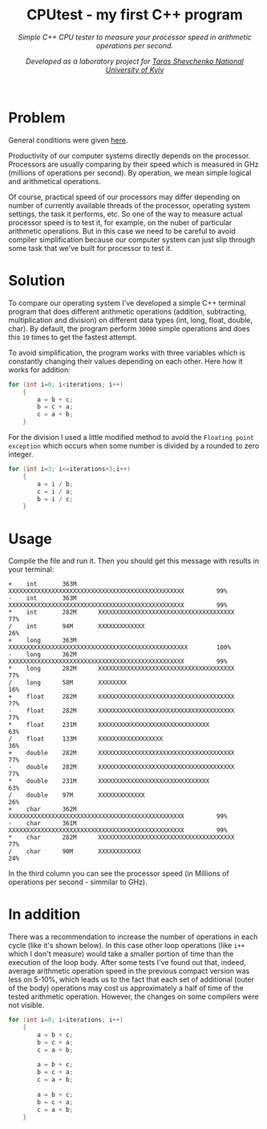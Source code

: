 <h1 align="center">CPUtest - my first C++ program</h1>
<p align="center"><i>Simple C++ CPU tester to measure your processor speed in arithmetic operations per second.</i></p>
<p align="center"><i>Developed as a laboratory project for <a href="http://www.univ.kiev.ua/en">Taras Shevchenko National University of Kyiv</a></i></p>
<br>

# Problem

General conditions were given <a href="https://sites.google.com/site/byvkyiv1/arhiteom_stac/arhiteom_lab_01">here</a>.

Productivity of our computer systems directly depends on the processor. Processors are usually comparing by their speed which is measured in GHz (millions of operations per second). By operation, we mean simple logical and arithmetical operations. 

Of course, practical speed of our processors may differ depending on number of currently available threads of the processor, operating system settings, the task it performs, etc. So one of the way to measure actual processor speed is to test it, for example, on the nuber of particular arithmetic operations. But in this case we need to be careful to avoid compiler simplification because our computer system can just slip through some task that we've built for processor to test it.

# Solution

To compare our operating system I've developed a simple C++ terminal program that does different arithmetic operations (addition, subtracting, multiplication and division) on different data types (int, long, float, double, char). By default, the program 
perform `30000` simple operations and does this `10` times to get the fastest attempt.

To avoid simplification, the program works with three variables which is constantly changing their values depending on each other. Here how it works for addition:

```cpp
for (int i=0; i<iterations; i++)  
    {
        a = b + c;
        b = c + a;
        c = a + b;
    }
```

For the division I used a little modified method to avoid the `Floating point exception` which occurs when some number is divided by a rounded to zero integer.


```cpp
for (int i=3; i<=iterations+3;i++)  
    {
        a = i / b;
        c = i / a;
        b = i / c;
    }
```


# Usage

Compile the file and run it. Then you should get this message with results in your terminal:

```
+    int       363M      XXXXXXXXXXXXXXXXXXXXXXXXXXXXXXXXXXXXXXXXXXXXXXXXX         99%     
-    int       363M      XXXXXXXXXXXXXXXXXXXXXXXXXXXXXXXXXXXXXXXXXXXXXXXXX         99%     
*    int       282M      XXXXXXXXXXXXXXXXXXXXXXXXXXXXXXXXXXXXXX                    77%     
/    int       94M       XXXXXXXXXXXXX                                             26%     
+    long      363M      XXXXXXXXXXXXXXXXXXXXXXXXXXXXXXXXXXXXXXXXXXXXXXXXXX        100%    
-    long      362M      XXXXXXXXXXXXXXXXXXXXXXXXXXXXXXXXXXXXXXXXXXXXXXXXX         99%     
*    long      282M      XXXXXXXXXXXXXXXXXXXXXXXXXXXXXXXXXXXXXX                    77%     
/    long      58M       XXXXXXXX                                                  16%     
+    float     282M      XXXXXXXXXXXXXXXXXXXXXXXXXXXXXXXXXXXXXX                    77%     
-    float     282M      XXXXXXXXXXXXXXXXXXXXXXXXXXXXXXXXXXXXXX                    77%     
*    float     231M      XXXXXXXXXXXXXXXXXXXXXXXXXXXXXXX                           63%     
/    float     133M      XXXXXXXXXXXXXXXXXX                                        36%     
+    double    282M      XXXXXXXXXXXXXXXXXXXXXXXXXXXXXXXXXXXXXX                    77%     
-    double    282M      XXXXXXXXXXXXXXXXXXXXXXXXXXXXXXXXXXXXXX                    77%     
*    double    231M      XXXXXXXXXXXXXXXXXXXXXXXXXXXXXXX                           63%     
/    double    97M       XXXXXXXXXXXXX                                             26%     
+    char      362M      XXXXXXXXXXXXXXXXXXXXXXXXXXXXXXXXXXXXXXXXXXXXXXXXX         99%     
-    char      361M      XXXXXXXXXXXXXXXXXXXXXXXXXXXXXXXXXXXXXXXXXXXXXXXXX         99%     
*    char      282M      XXXXXXXXXXXXXXXXXXXXXXXXXXXXXXXXXXXXXX                    77%     
/    char      90M       XXXXXXXXXXXX                                              24%   
```
In the third column you can see the processor speed (in Millions of operations per second - simmilar to GHz).


# In addition

There was a recommendation to increase the number of operations in each cycle (like it's shown below). In this case other loop operations (like `i++` which I don't measure) would take a smaller portion of time than the execution of the loop body. After some tests I've found out that, indeed, average arithmetic operation speed in the previous compact version was less on 5-10%, which leads us to the fact that each set of additional (outer of the body) operations may cost us approximately a half of time of the tested arithmetic operation. However, the changes on some compilers were not visible.

```cpp
for (int i=0; i<iterations; i++)  
    {
        a = b + c;
        b = c + a;
        c = a + b;
        
        a = b + c;
        b = c + a;
        c = a + b;
        
        a = b + c;
        b = c + a;
        c = a + b;
    }
```
